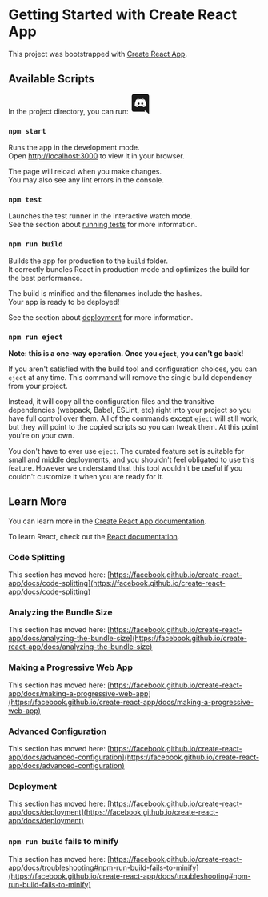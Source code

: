 # Getting Started with Create React App

This project was bootstrapped with [Create React App](https://github.com/facebook/create-react-app).

## Available Scripts

In the project directory, you can run:
                            <svg className="icon icon-fill" fill="currentColor" viewBox="0 0 24 24" width='40' xmlns="http://www.w3.org/2000/svg">
                                <path d="M15.3922 11.4C15.3922 12.132 14.8585 12.732 14.1824 12.732C13.5182 12.732 12.9726 12.132 12.9726 11.4C12.9726 10.668 13.5063 10.068 14.1824 10.068C14.8585 10.068 15.3922 10.668 15.3922 11.4ZM9.85315 10.068C9.17707 10.068 8.64333 10.668 8.64333 11.4C8.64333 12.132 9.18893 12.732 9.85315 12.732C10.5292 12.732 11.063 12.132 11.063 11.4C11.0748 10.668 10.5292 10.068 9.85315 10.068ZM22.3784 2.472V24C19.3902 21.3284 20.3459 22.2128 16.8749 18.948L17.5035 21.168H4.05312C2.71282 21.168 1.62161 20.064 1.62161 18.696V2.472C1.62161 1.104 2.71282 0 4.05312 0H19.9469C21.2872 0 22.3784 1.104 22.3784 2.472ZM18.998 13.848C18.998 9.984 17.29 6.852 17.29 6.852C15.582 5.556 13.9571 5.592 13.9571 5.592L13.791 5.784C15.8074 6.408 16.7444 7.308 16.7444 7.308C13.9269 5.7457 10.6173 5.74542 7.88422 6.96C7.44536 7.164 7.18442 7.308 7.18442 7.308C7.18442 7.308 8.16889 6.36 10.3039 5.736L10.1853 5.592C10.1853 5.592 8.5603 5.556 6.85231 6.852C6.85231 6.852 5.14433 9.984 5.14433 13.848C5.14433 13.848 6.14065 15.588 8.76194 15.672C8.76194 15.672 9.20079 15.132 9.55662 14.676C8.05028 14.22 7.48095 13.26 7.48095 13.26C7.65543 13.3836 7.94316 13.5437 7.96725 13.56C9.96926 14.6943 12.813 15.0659 15.3685 13.98C15.7836 13.824 16.2462 13.596 16.7325 13.272C16.7325 13.272 16.1395 14.256 14.5857 14.7C14.9415 15.156 15.3685 15.672 15.3685 15.672C17.9898 15.588 18.998 13.848 18.998 13.848V13.848Z"></path>
                            </svg>
### `npm start`

Runs the app in the development mode.\
Open [http://localhost:3000](http://localhost:3000) to view it in your browser.

The page will reload when you make changes.\
You may also see any lint errors in the console.

### `npm test`

Launches the test runner in the interactive watch mode.\
See the section about [running tests](https://facebook.github.io/create-react-app/docs/running-tests) for more information.

### `npm run build`

Builds the app for production to the `build` folder.\
It correctly bundles React in production mode and optimizes the build for the best performance.

The build is minified and the filenames include the hashes.\
Your app is ready to be deployed!

See the section about [deployment](https://facebook.github.io/create-react-app/docs/deployment) for more information.

### `npm run eject`

**Note: this is a one-way operation. Once you `eject`, you can't go back!**

If you aren't satisfied with the build tool and configuration choices, you can `eject` at any time. This command will remove the single build dependency from your project.

Instead, it will copy all the configuration files and the transitive dependencies (webpack, Babel, ESLint, etc) right into your project so you have full control over them. All of the commands except `eject` will still work, but they will point to the copied scripts so you can tweak them. At this point you're on your own.

You don't have to ever use `eject`. The curated feature set is suitable for small and middle deployments, and you shouldn't feel obligated to use this feature. However we understand that this tool wouldn't be useful if you couldn't customize it when you are ready for it.

## Learn More

You can learn more in the [Create React App documentation](https://facebook.github.io/create-react-app/docs/getting-started).

To learn React, check out the [React documentation](https://reactjs.org/).

### Code Splitting

This section has moved here: [https://facebook.github.io/create-react-app/docs/code-splitting](https://facebook.github.io/create-react-app/docs/code-splitting)

### Analyzing the Bundle Size

This section has moved here: [https://facebook.github.io/create-react-app/docs/analyzing-the-bundle-size](https://facebook.github.io/create-react-app/docs/analyzing-the-bundle-size)

### Making a Progressive Web App

This section has moved here: [https://facebook.github.io/create-react-app/docs/making-a-progressive-web-app](https://facebook.github.io/create-react-app/docs/making-a-progressive-web-app)

### Advanced Configuration

This section has moved here: [https://facebook.github.io/create-react-app/docs/advanced-configuration](https://facebook.github.io/create-react-app/docs/advanced-configuration)

### Deployment

This section has moved here: [https://facebook.github.io/create-react-app/docs/deployment](https://facebook.github.io/create-react-app/docs/deployment)

### `npm run build` fails to minify

This section has moved here: [https://facebook.github.io/create-react-app/docs/troubleshooting#npm-run-build-fails-to-minify](https://facebook.github.io/create-react-app/docs/troubleshooting#npm-run-build-fails-to-minify)
